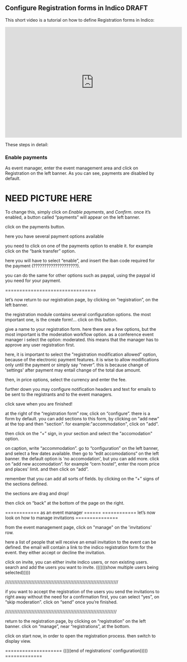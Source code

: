 ## Configure Registration forms in Indico DRAFT

This short video is a tutorial on how to define Registration forms in Indico:

<iframe width="576" height="360" frameborder="0" src="https://cds.cern.ch/video/2275648?showTitle=true" allowfullscreen></iframe>

These steps in detail:

### Enable payments

As event manager, enter the event management area  and click on Registration on the left banner. As you can see, payments are disabled by default.

# NEED PICTURE HERE 


To change this, simply click on _Enable payments_, and _Confirm_.
once it’s enabled, a button called “payments” will appear on the left banner.

click on the payments button.

here you have several payment options available 

you need to click on one of the payments option to enable it. for example click on the “bank transfer” option.

here you will have to select “enable”, and insert the iban code required for the payment (????????????????????).

you can do the same for other options such as paypal, using the paypal id you need for your payment.

================================


let’s now return to our registration page, by clicking on “registration”, on the left banner.

the registration module contains several configuration options. the most important one, is the create form!... click on this button.




give a name to your registration form.
here there are a few options, but the most important is the moderation workflow option.
as a conference event manager i select the option: moderated. this means that the manager has to approve any user registration first.


here, it is important to select the "registration modification allowed" option, because of the electronic payment features. it is wise to allow modifications only until the payment or simply say “never”.
this is because change of 'settings' after payment may entail change of the total due amount.



then, in price options, select the currency and enter the fee.

further down you may configure notification headers and text for emails to be sent to the registrants and to the event managers.

 click save when you are finished!


at the right of the “registration form” row, click on “configure”. there is a form by default.
you can add sections to this form, by clicking on "add new" at the top and then "section".
for example:"accommodation", click on "add".

   then click on the “+” sign, in your section and select the "accomodation" option. 

on caption, write “accommodation”. 
go to “configuration” on the left banner, and select a few dates available.
then go to “edit accomodations“ on the left banner.
the default option is 'no accomodation', but you can add more. 
click on “add new accomodation“. for example “cern hostel“, enter the room price and places' limit.
 and then click on “add”.

remember that you can add all sorts of fields. by clicking on the “+” signs of the sections defined. 

the sections are drag and drop!

then click on “back” at the bottom of the page on the right.

============ as an event manager ======
============ let’s now look on how to manage invitations ===============

from the event management page, click on "manage" on the 'invitations' row.

here a list of people that will receive an email invitation to the event can be defined. the email will contain a link to the indico registration form for the event. 
they either accept or decline the invitation.






click on invite, you can either invite indico users, or non existing users.
search and add the users you want to invite. ((((((show multiple users being selected)))))



/////////////////////////////////////////////////////////////////////////

if you want to accept the registration of the users you send the invitations to right away without the need for a confirmation first, you can select “yes”, on “skip moderation”.
click on “send” once you’re finished.

////////////////////////////////////////////////////////////////////////


return to the registration page, by clicking on “registration” on the left banner. click on “manage”, near “registrations”, at the bottom.

click on start now, in order to open the registration process.
then switch to display view.

==================== (((((end of registrations' configuration))))) =============